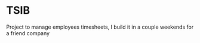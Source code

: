 # TSIB
Project to manage employees timesheets, I build it in a couple weekends for a friend company
